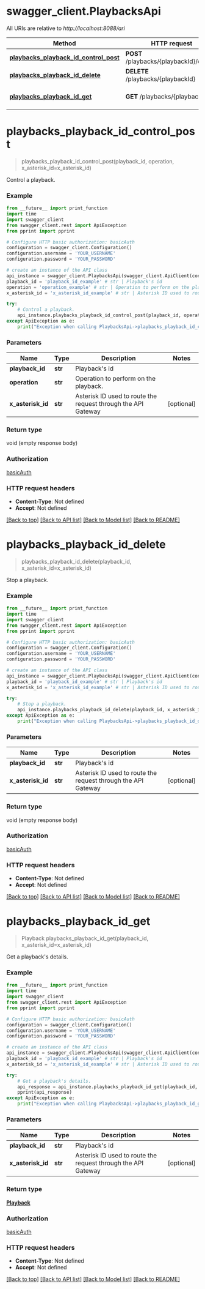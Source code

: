 # swagger_client.PlaybacksApi

All URIs are relative to *http://localhost:8088/ari*

Method | HTTP request | Description
------------- | ------------- | -------------
[**playbacks_playback_id_control_post**](PlaybacksApi.md#playbacks_playback_id_control_post) | **POST** /playbacks/{playbackId}/control | Control a playback.
[**playbacks_playback_id_delete**](PlaybacksApi.md#playbacks_playback_id_delete) | **DELETE** /playbacks/{playbackId} | Stop a playback.
[**playbacks_playback_id_get**](PlaybacksApi.md#playbacks_playback_id_get) | **GET** /playbacks/{playbackId} | Get a playback&#39;s details.


# **playbacks_playback_id_control_post**
> playbacks_playback_id_control_post(playback_id, operation, x_asterisk_id=x_asterisk_id)

Control a playback.

### Example
```python
from __future__ import print_function
import time
import swagger_client
from swagger_client.rest import ApiException
from pprint import pprint

# Configure HTTP basic authorization: basicAuth
configuration = swagger_client.Configuration()
configuration.username = 'YOUR_USERNAME'
configuration.password = 'YOUR_PASSWORD'

# create an instance of the API class
api_instance = swagger_client.PlaybacksApi(swagger_client.ApiClient(configuration))
playback_id = 'playback_id_example' # str | Playback's id
operation = 'operation_example' # str | Operation to perform on the playback.
x_asterisk_id = 'x_asterisk_id_example' # str | Asterisk ID used to route the request through the API Gateway (optional)

try:
    # Control a playback.
    api_instance.playbacks_playback_id_control_post(playback_id, operation, x_asterisk_id=x_asterisk_id)
except ApiException as e:
    print("Exception when calling PlaybacksApi->playbacks_playback_id_control_post: %s\n" % e)
```

### Parameters

Name | Type | Description  | Notes
------------- | ------------- | ------------- | -------------
 **playback_id** | **str**| Playback&#39;s id | 
 **operation** | **str**| Operation to perform on the playback. | 
 **x_asterisk_id** | **str**| Asterisk ID used to route the request through the API Gateway | [optional] 

### Return type

void (empty response body)

### Authorization

[basicAuth](../README.md#basicAuth)

### HTTP request headers

 - **Content-Type**: Not defined
 - **Accept**: Not defined

[[Back to top]](#) [[Back to API list]](../README.md#documentation-for-api-endpoints) [[Back to Model list]](../README.md#documentation-for-models) [[Back to README]](../README.md)

# **playbacks_playback_id_delete**
> playbacks_playback_id_delete(playback_id, x_asterisk_id=x_asterisk_id)

Stop a playback.

### Example
```python
from __future__ import print_function
import time
import swagger_client
from swagger_client.rest import ApiException
from pprint import pprint

# Configure HTTP basic authorization: basicAuth
configuration = swagger_client.Configuration()
configuration.username = 'YOUR_USERNAME'
configuration.password = 'YOUR_PASSWORD'

# create an instance of the API class
api_instance = swagger_client.PlaybacksApi(swagger_client.ApiClient(configuration))
playback_id = 'playback_id_example' # str | Playback's id
x_asterisk_id = 'x_asterisk_id_example' # str | Asterisk ID used to route the request through the API Gateway (optional)

try:
    # Stop a playback.
    api_instance.playbacks_playback_id_delete(playback_id, x_asterisk_id=x_asterisk_id)
except ApiException as e:
    print("Exception when calling PlaybacksApi->playbacks_playback_id_delete: %s\n" % e)
```

### Parameters

Name | Type | Description  | Notes
------------- | ------------- | ------------- | -------------
 **playback_id** | **str**| Playback&#39;s id | 
 **x_asterisk_id** | **str**| Asterisk ID used to route the request through the API Gateway | [optional] 

### Return type

void (empty response body)

### Authorization

[basicAuth](../README.md#basicAuth)

### HTTP request headers

 - **Content-Type**: Not defined
 - **Accept**: Not defined

[[Back to top]](#) [[Back to API list]](../README.md#documentation-for-api-endpoints) [[Back to Model list]](../README.md#documentation-for-models) [[Back to README]](../README.md)

# **playbacks_playback_id_get**
> Playback playbacks_playback_id_get(playback_id, x_asterisk_id=x_asterisk_id)

Get a playback's details.

### Example
```python
from __future__ import print_function
import time
import swagger_client
from swagger_client.rest import ApiException
from pprint import pprint

# Configure HTTP basic authorization: basicAuth
configuration = swagger_client.Configuration()
configuration.username = 'YOUR_USERNAME'
configuration.password = 'YOUR_PASSWORD'

# create an instance of the API class
api_instance = swagger_client.PlaybacksApi(swagger_client.ApiClient(configuration))
playback_id = 'playback_id_example' # str | Playback's id
x_asterisk_id = 'x_asterisk_id_example' # str | Asterisk ID used to route the request through the API Gateway (optional)

try:
    # Get a playback's details.
    api_response = api_instance.playbacks_playback_id_get(playback_id, x_asterisk_id=x_asterisk_id)
    pprint(api_response)
except ApiException as e:
    print("Exception when calling PlaybacksApi->playbacks_playback_id_get: %s\n" % e)
```

### Parameters

Name | Type | Description  | Notes
------------- | ------------- | ------------- | -------------
 **playback_id** | **str**| Playback&#39;s id | 
 **x_asterisk_id** | **str**| Asterisk ID used to route the request through the API Gateway | [optional] 

### Return type

[**Playback**](Playback.md)

### Authorization

[basicAuth](../README.md#basicAuth)

### HTTP request headers

 - **Content-Type**: Not defined
 - **Accept**: Not defined

[[Back to top]](#) [[Back to API list]](../README.md#documentation-for-api-endpoints) [[Back to Model list]](../README.md#documentation-for-models) [[Back to README]](../README.md)

